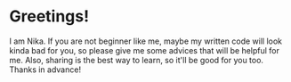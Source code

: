 # Greetings!
I am Nika. If you are not beginner like me, maybe my written code will look kinda bad for you, so please give me some advices that will be helpful for me. Also, sharing is the best way to learn, so it'll be good for you too. Thanks in advance!
